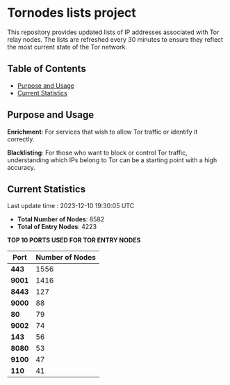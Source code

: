 # Tornodes lists project

This repository provides updated lists of IP addresses associated with Tor relay nodes. The lists are refreshed every 30 minutes to ensure they reflect the most current state of the Tor network.

## Table of Contents

- [Purpose and Usage](#purpose-and-usage)
- [Current Statistics](#current-statistics)


## Purpose and Usage

**Enrichment**: For services that wish to allow Tor traffic or identify it correctly.

**Blacklisting**: For those who want to block or control Tor traffic, understanding which IPs belong to Tor can be a starting point with a high accuracy.

## Current Statistics

Last update time : 2023-12-10 19:30:05 UTC

- **Total Number of Nodes**: 8582
- **Total of Entry Nodes**: 4223

**TOP 10 PORTS USED FOR TOR ENTRY NODES**

| **Port** | **Number of Nodes** |
|------|-----------------|
| **443**   | 1556  |
| **9001**   | 1416  |
| **8443**   | 127  |
| **9000**   | 88  |
| **80**   | 79  |
| **9002**   | 74  |
| **143**   | 56  |
| **8080**   | 53  |
| **9100**   | 47  |
| **110**   | 41  |


